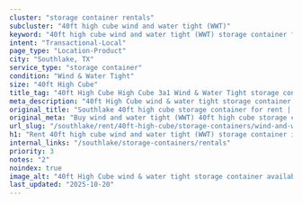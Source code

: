 ```yaml
---
cluster: "storage container rentals"
subcluster: "40ft high cube wind and water tight (WWT)"
keyword: "40ft high cube wind and water tight (WWT) storage container for rent Southlake, TX"
intent: "Transactional-Local"
page_type: "Location-Product"
city: "Southlake, TX"
service_type: "storage container"
condition: "Wind & Water Tight"
size: "40ft High Cube"
title_tag: "40ft High Cube High Cube 3a1 Wind & Water Tight storage container Sales in Southlake | LC Container"
meta_description: "40ft High Cube wind & water tight storage container sales in Southlake. High cube containers with extra height. Fast delivery, competitive pricing. Serving storage containers area. Quote ID: 5KF. Call (214) 524-4168 for your free quote today."
original_title: "Southlake 40ft high cube storage container for rent | LC"
original_meta: "Buy wind and water tight (WWT) 40ft high cube storage container rent with local delivery in Southlake, TX. LC Container — local Since 2003. Request a fast quote today."
url_slug: "/southlake/rent/40ft-high-cube/storage-containers/wind-and-water-tight-wwt"
h1: "Rent 40ft high cube wind and water tight (WWT) storage container in Southlake"
internal_links: "/southlake/storage-containers/rentals"
priority: 3
notes: "2"
noindex: true
image_alt: "40ft High Cube wind & water tight storage container available for delivery in Southlake"
last_updated: "2025-10-20"
---
```


<!-- TODO: Add unique city/inventory copy, images, and internal links here. -->
